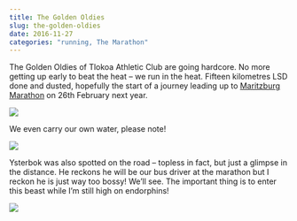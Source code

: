 ```yaml
---
title: The Golden Oldies
slug: the-golden-oldies
date: 2016-11-27
categories: "running, The Marathon"
---
```


<p>The Golden Oldies of Tlokoa Athletic Club are going hardcore. No more getting up early to beat the heat – we run in the heat. Fifteen kilometres LSD done and dusted, hopefully the start of a journey leading up to <a href="http://www.pmb42.co.za/pmb42/">Maritzburg Marathon</a> on 26th February next year.</p>
<p><img src="https://res.cloudinary.com/dy6grlu8z/image/upload/v1558841756/mp1totds1shn6qgcgib1.jpg"/></p>
<p>We even carry our own water, please note!</p>
<p><img src="https://res.cloudinary.com/dy6grlu8z/image/upload/v1558841757/t9i3kznrprijbbpacgfj.jpg"/></p>
<p>Ysterbok was also spotted on the road – topless in fact, but just a glimpse in the distance. He reckons he will be our bus driver at the marathon but I reckon he is just way too bossy! We’ll see. The important thing is to enter this beast while I’m still high on endorphins!</p>
<p><img src="https://res.cloudinary.com/dy6grlu8z/image/upload/v1558841758/l7obzkdwvflpb8xqaa9t.jpg"/></p>







